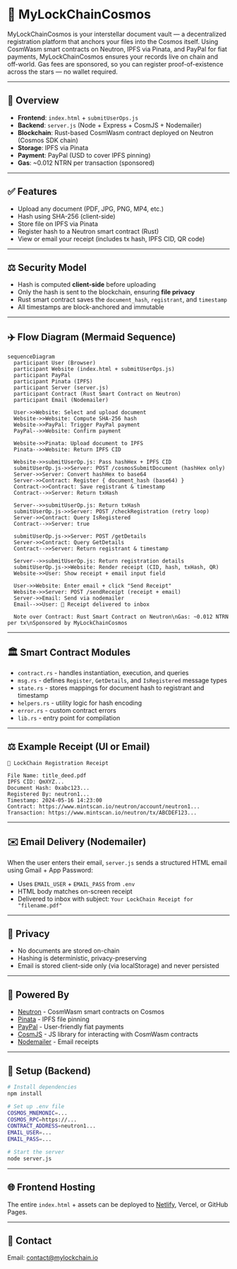 # 🌌 MyLockChainCosmos

MyLockChainCosmos is your interstellar document vault — a decentralized registration platform that anchors your files into the Cosmos itself. Using CosmWasm smart contracts on Neutron, IPFS via Pinata, and PayPal for fiat payments, MyLockChainCosmos ensures your records live on chain and off-world. Gas fees are sponsored, so you can register proof-of-existence across the stars — no wallet required.

---

## 🚀 Overview

* **Frontend**: `index.html` + `submitUserOps.js`
* **Backend**: `server.js` (Node + Express + CosmJS + Nodemailer)
* **Blockchain**: Rust-based CosmWasm contract deployed on Neutron (Cosmos SDK chain)
* **Storage**: IPFS via Pinata
* **Payment**: PayPal (USD to cover IPFS pinning)
* **Gas**: \~0.012 NTRN per transaction (sponsored)

---

## ✅ Features

* Upload any document (PDF, JPG, PNG, MP4, etc.)
* Hash using SHA-256 (client-side)
* Store file on IPFS via Pinata
* Register hash to a Neutron smart contract (Rust)
* View or email your receipt (includes tx hash, IPFS CID, QR code)

---

## ⚖️ Security Model

* Hash is computed **client-side** before uploading
* Only the hash is sent to the blockchain, ensuring **file privacy**
* Rust smart contract saves the `document_hash`, `registrant`, and `timestamp`
* All timestamps are block-anchored and immutable

---

## ✈️ Flow Diagram (Mermaid Sequence)

```mermaid
sequenceDiagram
  participant User (Browser)
  participant Website (index.html + submitUserOps.js)
  participant PayPal
  participant Pinata (IPFS)
  participant Server (server.js)
  participant Contract (Rust Smart Contract on Neutron)
  participant Email (Nodemailer)

  User->>Website: Select and upload document
  Website->>Website: Compute SHA-256 hash
  Website->>PayPal: Trigger PayPal payment
  PayPal-->>Website: Confirm payment

  Website->>Pinata: Upload document to IPFS
  Pinata-->>Website: Return IPFS CID

  Website->>submitUserOp.js: Pass hashHex + IPFS CID
  submitUserOp.js->>Server: POST /cosmosSubmitDocument (hashHex only)
  Server->>Server: Convert hashHex to base64
  Server->>Contract: Register { document_hash (base64) }
  Contract->>Contract: Save registrant & timestamp
  Contract-->>Server: Return txHash

  Server-->>submitUserOp.js: Return txHash
  submitUserOp.js->>Server: POST /checkRegistration (retry loop)
  Server->>Contract: Query IsRegistered
  Contract-->>Server: true

  submitUserOp.js->>Server: POST /getDetails
  Server->>Contract: Query GetDetails
  Contract-->>Server: Return registrant & timestamp

  Server-->>submitUserOp.js: Return registration details
  submitUserOp.js->>Website: Render receipt (CID, hash, txHash, QR)
  Website->>User: Show receipt + email input field

  User->>Website: Enter email + click "Send Receipt"
  Website->>Server: POST /sendReceipt (receipt + email)
  Server->>Email: Send via nodemailer
  Email-->>User: 📩 Receipt delivered to inbox

  Note over Contract: Rust Smart Contract on Neutron\nGas: ~0.012 NTRN per tx\nSponsored by MyLockChainCosmos
```

---

## 🏛 Smart Contract Modules

* `contract.rs` - handles instantiation, execution, and queries
* `msg.rs` - defines `Register`, `GetDetails`, and `IsRegistered` message types
* `state.rs` - stores mappings for document hash to registrant and timestamp
* `helpers.rs` - utility logic for hash encoding
* `error.rs` - custom contract errors
* `lib.rs` - entry point for compilation

---

## ⚖️ Example Receipt (UI or Email)

```
📄 LockChain Registration Receipt

File Name: title_deed.pdf
IPFS CID: QmXYZ...
Document Hash: 0xabc123...
Registered By: neutron1...
Timestamp: 2024-05-16 14:23:00
Contract: https://www.mintscan.io/neutron/account/neutron1...
Transaction: https://www.mintscan.io/neutron/tx/ABCDEF123...
```

---

## ✉️ Email Delivery (Nodemailer)

When the user enters their email, `server.js` sends a structured HTML email using Gmail + App Password:

* Uses `EMAIL_USER` + `EMAIL_PASS` from `.env`
* HTML body matches on-screen receipt
* Delivered to inbox with subject: `Your LockChain Receipt for "filename.pdf"`

---

## 🚪 Privacy

* No documents are stored on-chain
* Hashing is deterministic, privacy-preserving
* Email is stored client-side only (via localStorage) and never persisted

---

## 🌌 Powered By

* [Neutron](https://neutron.org/) - CosmWasm smart contracts on Cosmos
* [Pinata](https://www.pinata.cloud/) - IPFS file pinning
* [PayPal](https://paypal.com) - User-friendly fiat payments
* [CosmJS](https://github.com/cosmos/cosmjs) - JS library for interacting with CosmWasm contracts
* [Nodemailer](https://nodemailer.com/) - Email receipts

---

## 🔧 Setup (Backend)

```bash
# Install dependencies
npm install

# Set up .env file
COSMOS_MNEMONIC=...
COSMOS_RPC=https://...
CONTRACT_ADDRESS=neutron1...
EMAIL_USER=...
EMAIL_PASS=...

# Start the server
node server.js
```

---

## 🌐 Frontend Hosting

The entire `index.html` + assets can be deployed to [Netlify](https://netlify.app), Vercel, or GitHub Pages.

---

## 🏦 Contact

Email: [contact@mylockchain.io](mailto:Luke@mylockchain.io)

